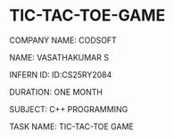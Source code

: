 # TIC-TAC-TOE-GAME

COMPANY NAME: CODSOFT

NAME: VASATHAKUMAR S

INFERN ID:  ID:CS25RY2084

DURATION: ONE MONTH 

SUBJECT: C++ PROGRAMMING

TASK NAME: TIC-TAC-TOE GAME

